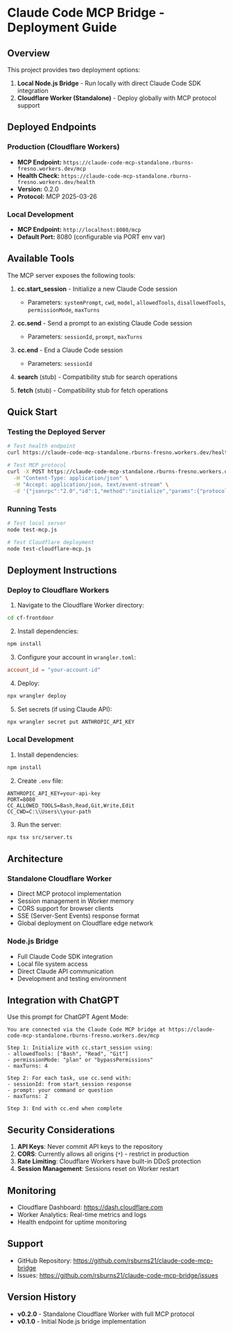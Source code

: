 # Claude Code MCP Bridge - Deployment Guide

## Overview

This project provides two deployment options:
1. **Local Node.js Bridge** - Run locally with direct Claude Code SDK integration
2. **Cloudflare Worker (Standalone)** - Deploy globally with MCP protocol support

## Deployed Endpoints

### Production (Cloudflare Workers)
- **MCP Endpoint:** `https://claude-code-mcp-standalone.rburns-fresno.workers.dev/mcp`
- **Health Check:** `https://claude-code-mcp-standalone.rburns-fresno.workers.dev/health`
- **Version:** 0.2.0
- **Protocol:** MCP 2025-03-26

### Local Development
- **MCP Endpoint:** `http://localhost:8080/mcp`
- **Default Port:** 8080 (configurable via PORT env var)

## Available Tools

The MCP server exposes the following tools:

1. **cc.start_session** - Initialize a new Claude Code session
   - Parameters: `systemPrompt`, `cwd`, `model`, `allowedTools`, `disallowedTools`, `permissionMode`, `maxTurns`
   
2. **cc.send** - Send a prompt to an existing Claude Code session
   - Parameters: `sessionId`, `prompt`, `maxTurns`
   
3. **cc.end** - End a Claude Code session
   - Parameters: `sessionId`

4. **search** (stub) - Compatibility stub for search operations
5. **fetch** (stub) - Compatibility stub for fetch operations

## Quick Start

### Testing the Deployed Server

```bash
# Test health endpoint
curl https://claude-code-mcp-standalone.rburns-fresno.workers.dev/health

# Test MCP protocol
curl -X POST https://claude-code-mcp-standalone.rburns-fresno.workers.dev/mcp \
  -H "Content-Type: application/json" \
  -H "Accept: application/json, text/event-stream" \
  -d '{"jsonrpc":"2.0","id":1,"method":"initialize","params":{"protocolVersion":"2025-03-26","capabilities":{},"clientInfo":{"name":"test","version":"1.0"}}}'
```

### Running Tests

```bash
# Test local server
node test-mcp.js

# Test Cloudflare deployment
node test-cloudflare-mcp.js
```

## Deployment Instructions

### Deploy to Cloudflare Workers

1. Navigate to the Cloudflare Worker directory:
```bash
cd cf-frontdoor
```

2. Install dependencies:
```bash
npm install
```

3. Configure your account in `wrangler.toml`:
```toml
account_id = "your-account-id"
```

4. Deploy:
```bash
npx wrangler deploy
```

5. Set secrets (if using Claude API):
```bash
npx wrangler secret put ANTHROPIC_API_KEY
```

### Local Development

1. Install dependencies:
```bash
npm install
```

2. Create `.env` file:
```env
ANTHROPIC_API_KEY=your-api-key
PORT=8080
CC_ALLOWED_TOOLS=Bash,Read,Git,Write,Edit
CC_CWD=C:\\Users\\your-path
```

3. Run the server:
```bash
npx tsx src/server.ts
```

## Architecture

### Standalone Cloudflare Worker
- Direct MCP protocol implementation
- Session management in Worker memory
- CORS support for browser clients
- SSE (Server-Sent Events) response format
- Global deployment on Cloudflare edge network

### Node.js Bridge
- Full Claude Code SDK integration
- Local file system access
- Direct Claude API communication
- Development and testing environment

## Integration with ChatGPT

Use this prompt for ChatGPT Agent Mode:

```
You are connected via the Claude Code MCP bridge at https://claude-code-mcp-standalone.rburns-fresno.workers.dev/mcp

Step 1: Initialize with cc.start_session using:
- allowedTools: ["Bash", "Read", "Git"]
- permissionMode: "plan" or "bypassPermissions"
- maxTurns: 4

Step 2: For each task, use cc.send with:
- sessionId: from start_session response
- prompt: your command or question
- maxTurns: 2

Step 3: End with cc.end when complete
```

## Security Considerations

1. **API Keys**: Never commit API keys to the repository
2. **CORS**: Currently allows all origins (`*`) - restrict in production
3. **Rate Limiting**: Cloudflare Workers have built-in DDoS protection
4. **Session Management**: Sessions reset on Worker restart

## Monitoring

- Cloudflare Dashboard: https://dash.cloudflare.com
- Worker Analytics: Real-time metrics and logs
- Health endpoint for uptime monitoring

## Support

- GitHub Repository: https://github.com/rsburns21/claude-code-mcp-bridge
- Issues: https://github.com/rsburns21/claude-code-mcp-bridge/issues

## Version History

- **v0.2.0** - Standalone Cloudflare Worker with full MCP protocol
- **v0.1.0** - Initial Node.js bridge implementation